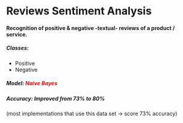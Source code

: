# Reviews Sentiment Analysis
<h4>Recognition of positive & negative -textual- reviews of a product / service.</h5>
<h5>Classes: </h5>
<ul>
  <li>Positive</li>
  <li>Negative</li>
</ul>
<h5>Model: <strong style="color:red;">Naive Bayes</strong></h5>
<h5>Accuracy: Improved from 73% to <strong>80%</strong></h5> (most implementations that use this data set -> score 73% accuracy)
